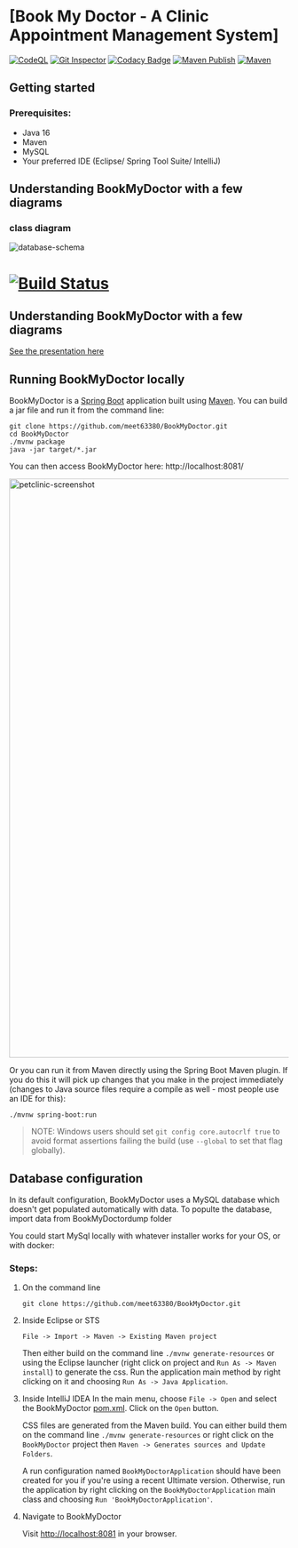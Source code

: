 # [Book My Doctor - A Clinic Appointment Management System]
[![CodeQL](https://github.com/meet63380/BookMyDoctor/actions/workflows/codeql-analysis.yml/badge.svg)](https://github.com/meet63380/BookMyDoctor/actions/workflows/codeql-analysis.yml)
[![Git Inspector](https://github.com/meet63380/BookMyDoctor/actions/workflows/gitinspector.yml/badge.svg)](https://github.com/meet63380/BookMyDoctor/actions/workflows/gitinspector.yml)
[![Codacy Badge](https://app.codacy.com/project/badge/Grade/50d6890e21f743e2b4736ea36e102310)](https://www.codacy.com/gh/meet63380/BookMyDoctor/dashboard?utm_source=github.com&amp;utm_medium=referral&amp;utm_content=meet63380/BookMyDoctor&amp;utm_campaign=Badge_Grade)
[![Maven Publish](https://github.com/meet63380/BookMyDoctor/actions/workflows/maven-publish.yml/badge.svg)](https://github.com/meet63380/BookMyDoctor/actions/workflows/maven-publish.yml)
[![Maven](https://github.com/meet63380/BookMyDoctor/actions/workflows/maven.yml/badge.svg)](https://github.com/meet63380/BookMyDoctor/actions/workflows/maven.yml)

## Getting started
### Prerequisites:
- Java 16
- Maven
- MySQL
- Your preferred IDE (Eclipse/ Spring Tool Suite/ IntelliJ)
## Understanding BookMyDoctor with a few diagrams
### class diagram
![database-schema](https://github.com/meet63380/BookMyDoctor/src/main/docs/class_diagram.png)

# [![Build Status](https://travis-ci.org/spring-projects/spring-petclinic.png?branch=main)](https://travis-ci.org/spring-projects/spring-petclinic/)

## Understanding BookMyDoctor with a few diagrams
<a href="https://speakerdeck.com/michaelisvy/spring-petclinic-sample-application">See the presentation here</a>

## Running BookMyDoctor locally
BookMyDoctor is a [Spring Boot](https://spring.io/guides/gs/spring-boot) application built using [Maven](https://spring.io/guides/gs/maven/). You can build a jar file and run it from the command line:


```
git clone https://github.com/meet63380/BookMyDoctor.git
cd BookMyDoctor
./mvnw package
java -jar target/*.jar
```

You can then access BookMyDoctor here: http://localhost:8081/

<img width="1042" alt="petclinic-screenshot" src="https://cloud.githubusercontent.com/assets/838318/19727082/2aee6d6c-9b8e-11e6-81fe-e889a5ddfded.png">

Or you can run it from Maven directly using the Spring Boot Maven plugin. If you do this it will pick up changes that you make in the project immediately (changes to Java source files require a compile as well - most people use an IDE for this):

```
./mvnw spring-boot:run
```

> NOTE: Windows users should set `git config core.autocrlf true` to avoid format assertions failing the build (use `--global` to set that flag globally).



## Database configuration

In its default configuration, BookMyDoctor uses a MySQL database which doesn't get populated automatically with data.
To populte the database, import data from BookMyDoctordump folder

You could start MySql locally with whatever installer works for your OS, or with docker:

### Steps:

1) On the command line
    ```
    git clone https://github.com/meet63380/BookMyDoctor.git
    ```
2) Inside Eclipse or STS
    ```
    File -> Import -> Maven -> Existing Maven project
    ```

    Then either build on the command line `./mvnw generate-resources` or using the Eclipse launcher (right click on project and `Run As -> Maven install`) to generate the css. Run the application main method by right clicking on it and choosing `Run As -> Java Application`.

3) Inside IntelliJ IDEA
    In the main menu, choose `File -> Open` and select the BookMyDoctor [pom.xml](pom.xml). Click on the `Open` button.

    CSS files are generated from the Maven build. You can either build them on the command line `./mvnw generate-resources` or right click on the `BookMyDoctor` project then `Maven -> Generates sources and Update Folders`.

    A run configuration named `BookMyDoctorApplication` should have been created for you if you're using a recent Ultimate version. Otherwise, run the application by right clicking on the `BookMyDoctorApplication` main class and choosing `Run 'BookMyDoctorApplication'`.

4) Navigate to BookMyDoctor

    Visit [http://localhost:8081](http://localhost:8081) in your browser.

